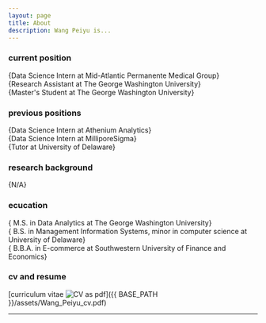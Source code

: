 ```yaml
---
layout: page
title: About
description: Wang Peiyu is...
---
```


### <a name="currentposition"></a>current position
{Data Science Intern at Mid-Atlantic Permanente Medical Group}<br>
{Research Assistant at The George Washington University}<br>
{Master's Student at The George Washington University}


### <a name="previousposition"></a>previous positions
{Data Science Intern at Athenium Analytics}<br>
{Data Science Intern at MilliporeSigma}<br>
{Tutor at University of Delaware}


### <a name="researchbackground"></a>research background
{N/A}


### <a name="education"></a>ecucation
{ M.S. in Data Analytics at The George Washington University}<br>
{ B.S. in Management Information Systems, minor in computer science at University of Delaware}<br>
{ B.B.A. in E-commerce at Southwestern University of Finance and Economics}




### <a name="cvandresume"></a>cv and resume
[curriculum vitae ![CV as pdf](icons16/pdf-icon.png)]({{ BASE_PATH }}/assets/Wang_Peiyu_cv.pdf)

---
